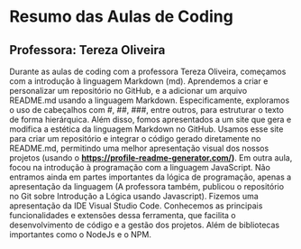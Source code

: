 # Resumo das Aulas de Coding

## Professora: Tereza Oliveira

Durante as aulas de coding com a professora Tereza Oliveira, começamos com a introdução à linguagem Markdown (md). Aprendemos a criar e personalizar um repositório no GitHub, e a adicionar um arquivo README.md usando a linguagem Markdown. 
Especificamente, exploramos o uso de cabeçalhos com #, ##, ###, entre outros, para estruturar o texto de forma hierárquica. Além disso, fomos apresentados a um site que gera e modifica a estética da linguagem Markdown no GitHub. 
Usamos esse site para criar um repositório e integrar o código gerado diretamente no README.md, permitindo uma melhor apresentação visual dos nossos projetos (usando o **https://profile-readme-generator.com/)**. Em outra aula, focou na introdução à programação com a linguagem JavaScript. 
Não entramos ainda em partes importantes da lógica de programação, apenas a apresentação da linguagem (A professora também, publicou o repositório no Git sobre Introdução a Lógica usando Javascript).
Fizemos uma apresentação da IDE Visual Studio Code. Conhecemos as principais funcionalidades e extensões dessa ferramenta, que facilita o desenvolvimento de código e a gestão dos projetos. Além de bibliotecas importantes como o NodeJs e o NPM.
